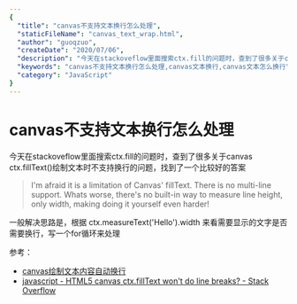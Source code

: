 ```yaml
---
{
  "title": "canvas不支持文本换行怎么处理",
  "staticFileName": "canvas_text_wrap.html",
  "author": "guoqzuo",
  "createDate": "2020/07/06",
  "description": "今天在stackoveflow里面搜索ctx.fill的问题时，查到了很多关于canvas ctx.fillText()绘制文本时不支持换行的问题，找到了一个比较好的答案。I'm afraid it is a limitation of Canvas' fillText. There is no multi-line support. Whats worse, there's no built-in way to measure line height, only width, making doing it yourself even harder! 一般解决思路是，根据 ctx.measureText('Hello').width 来看需要显示的文字是否需要换行，写一个for循环来处理",
  "keywords": "canvas不支持文本换行怎么处理,canvas文本换行,canvas文本怎么换行",
  "category": "JavaScript"
}
---
```

# canvas不支持文本换行怎么处理

今天在stackoveflow里面搜索ctx.fill的问题时，查到了很多关于canvas ctx.fillText()绘制文本时不支持换行的问题，找到了一个比较好的答案

> I'm afraid it is a limitation of Canvas' fillText. There is no multi-line support. Whats worse, there's no built-in way to measure line height, only width, making doing it yourself even harder!

一般解决思路是，根据 ctx.measureText('Hello').width 来看需要显示的文字是否需要换行，写一个for循环来处理

参考：
- [canvas绘制文本内容自动换行](https://segmentfault.com/a/1190000017869922)
- [javascript - HTML5 canvas ctx.fillText won't do line breaks? - Stack Overflow](https://stackoverflow.com/questions/5026961/html5-canvas-ctx-filltext-wont-do-line-breaks)
